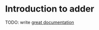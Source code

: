 # Introduction to adder

TODO: write [great documentation](http://jacobian.org/writing/what-to-write/)
